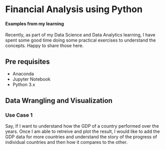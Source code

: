 # Financial Analysis using Python 
#### Examples from my learning 

Recently, as part of my Data Science and Data Analytics learning, I have spent some good time doing some practical exercises to understand the concepts. Happy to share those here.

## Pre requisites
- Anaconda
- Jupyter Notebook
- Python 3.x 

## Data Wrangling and Visualization
### Use Case 1
Say, If I want to understand how the GDP of a country performed over the years. Once I am able to retreive and plot the result, I would like to add the GDP data for more countries and understand the story of the progress of individual countries and then how it compares to the other.
